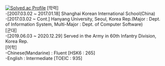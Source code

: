[![Solved.ac Profile](http://mazassumnida.wtf/api/v2/generate_badge?boj=shorelinesquare)](https://solved.ac/shorelinesquare/)
[학력]</br>
-[2007.03.02 ~ 2017.01.18] Shanghai Korean International School(China)</br>
-[2017.03.02 ~ Cont.] Hanyang University, Seoul, Korea Rep.(Major : Dept. of Information System, Multi-Major : Dept. of Computer Software)
</br>
[군대]</br>
-[2019.06.03 ~ 2020.12.29] Served in the Army in 60th Infantry Division, Korea Rep.
</br>
[어학]</br>
-Chinese(Mandarine) : Fluent [HSK6 : 265]</br>
-English : Intermediate [TOEIC : 935]</br>


